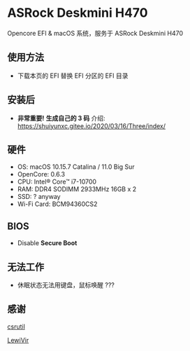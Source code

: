 # ASRock Deskmini H470

Opencore EFI &amp; macOS 系统，服务于 ASRock Deskmini H470

## 使用方法
- 下载本页的 EFI 替换 EFI 分区的 EFI 目录

## 安装后


- **非常重要!**
**生成自己的 3 码** 介绍: https://shuiyunxc.gitee.io/2020/03/16/Three/index/

## 硬件

- OS: macOS 10.15.7 Catalina / 11.0 Big Sur
- OpenCore: 0.6.3
- CPU: Intel® Core™ i7-10700
- RAM: DDR4 SODIMM 2933MHz 16GB x 2
- SSD: ? anyway
- Wi-Fi Card: BCM94360CS2

## BIOS

- Disable **Secure Boot**

## 无法工作

- 休眠状态无法用键盘，鼠标唤醒 ???

## 感谢

[csrutil](https://github.com/csrutil)

[LewiVir](https://github.com/LewiVir/ASRock-Deskmini-H470)

